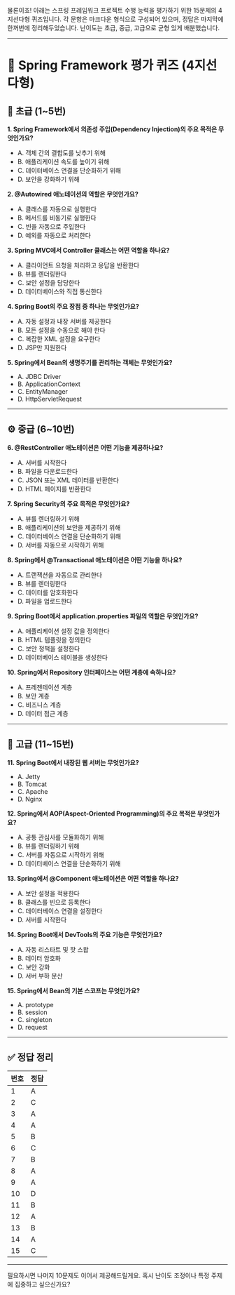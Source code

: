 물론이죠! 아래는 스프링 프레임워크 프로젝트 수행 능력을 평가하기 위한 15문제의 4지선다형 퀴즈입니다. 각 문항은 마크다운 형식으로 구성되어 있으며, 정답은 마지막에 한꺼번에 정리해두었습니다. 난이도는 초급, 중급, 고급으로 균형 있게 배분했습니다.

---

# 🧪 Spring Framework 평가 퀴즈 (4지선다형)

## 🔰 초급 (1~5번)

**1. Spring Framework에서 의존성 주입(Dependency Injection)의 주요 목적은 무엇인가요?**  
- A. 객체 간의 결합도를 낮추기 위해  
- B. 애플리케이션 속도를 높이기 위해  
- C. 데이터베이스 연결을 단순화하기 위해  
- D. 보안을 강화하기 위해  

**2. @Autowired 애노테이션의 역할은 무엇인가요?**  
- A. 클래스를 자동으로 실행한다  
- B. 메서드를 비동기로 실행한다  
- C. 빈을 자동으로 주입한다  
- D. 예외를 자동으로 처리한다  

**3. Spring MVC에서 Controller 클래스는 어떤 역할을 하나요?**  
- A. 클라이언트 요청을 처리하고 응답을 반환한다  
- B. 뷰를 렌더링한다  
- C. 보안 설정을 담당한다  
- D. 데이터베이스와 직접 통신한다  

**4. Spring Boot의 주요 장점 중 하나는 무엇인가요?**  
- A. 자동 설정과 내장 서버를 제공한다  
- B. 모든 설정을 수동으로 해야 한다  
- C. 복잡한 XML 설정을 요구한다  
- D. JSP만 지원한다  

**5. Spring에서 Bean의 생명주기를 관리하는 객체는 무엇인가요?**  
- A. JDBC Driver  
- B. ApplicationContext  
- C. EntityManager  
- D. HttpServletRequest  

---

## ⚙️ 중급 (6~10번)

**6. @RestController 애노테이션은 어떤 기능을 제공하나요?**  
- A. 서버를 시작한다  
- B. 파일을 다운로드한다  
- C. JSON 또는 XML 데이터를 반환한다  
- D. HTML 페이지를 반환한다  

**7. Spring Security의 주요 목적은 무엇인가요?**  
- A. 뷰를 렌더링하기 위해  
- B. 애플리케이션의 보안을 제공하기 위해  
- C. 데이터베이스 연결을 단순화하기 위해  
- D. 서버를 자동으로 시작하기 위해  

**8. Spring에서 @Transactional 애노테이션은 어떤 기능을 하나요?**  
- A. 트랜잭션을 자동으로 관리한다  
- B. 뷰를 렌더링한다  
- C. 데이터를 암호화한다  
- D. 파일을 업로드한다  

**9. Spring Boot에서 application.properties 파일의 역할은 무엇인가요?**  
- A. 애플리케이션 설정 값을 정의한다  
- B. HTML 템플릿을 정의한다  
- C. 보안 정책을 설정한다  
- D. 데이터베이스 테이블을 생성한다  

**10. Spring에서 Repository 인터페이스는 어떤 계층에 속하나요?**  
- A. 프레젠테이션 계층  
- B. 보안 계층  
- C. 비즈니스 계층  
- D. 데이터 접근 계층  

---

## 🧠 고급 (11~15번)

**11. Spring Boot에서 내장된 웹 서버는 무엇인가요?**  
- A. Jetty  
- B. Tomcat  
- C. Apache  
- D. Nginx  

**12. Spring에서 AOP(Aspect-Oriented Programming)의 주요 목적은 무엇인가요?**  
- A. 공통 관심사를 모듈화하기 위해  
- B. 뷰를 렌더링하기 위해  
- C. 서버를 자동으로 시작하기 위해  
- D. 데이터베이스 연결을 단순화하기 위해  

**13. Spring에서 @Component 애노테이션은 어떤 역할을 하나요?**  
- A. 보안 설정을 적용한다  
- B. 클래스를 빈으로 등록한다  
- C. 데이터베이스 연결을 설정한다  
- D. 서버를 시작한다  

**14. Spring Boot에서 DevTools의 주요 기능은 무엇인가요?**  
- A. 자동 리스타트 및 핫 스왑  
- B. 데이터 암호화  
- C. 보안 강화  
- D. 서버 부하 분산  

**15. Spring에서 Bean의 기본 스코프는 무엇인가요?**  
- A. prototype  
- B. session  
- C. singleton  
- D. request  

---

## ✅ 정답 정리

| 번호 | 정답 |
|------|------|
| 1    | A    |
| 2    | C    |
| 3    | A    |
| 4    | A    |
| 5    | B    |
| 6    | C    |
| 7    | B    |
| 8    | A    |
| 9    | A    |
| 10   | D    |
| 11   | B    |
| 12   | A    |
| 13   | B    |
| 14   | A    |
| 15   | C    |

---

필요하시면 나머지 10문제도 이어서 제공해드릴게요. 혹시 난이도 조정이나 특정 주제에 집중하고 싶으신가요?
